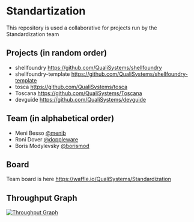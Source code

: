 # Standartization
This repository is used a collaborative for projects run by the Standardization team

## Projects (in random order)
* shellfoundry <https://github.com/QualiSystems/shellfoundry>
* shellfoundry-template <https://github.com/QualiSystems/shellfoundry-template>
* tosca <https://github.com/QualiSystems/tosca>
* Toscana <https://github.com/QualiSystems/Toscana>
* devguide <https://github.com/QualiSystems/devguide>
 
## Team (in alphabetical order)
* Meni Besso [@menib](https://github.com/menib)
* Roni Dover [@doppleware](https://github.com/doppleware)
* Boris Modylevsky [@borismod](https://github.com/borismod)
 
## Board
Team board is here <https://waffle.io/QualiSystems/Standardization>

## Throughput Graph
[![Throughput Graph](https://graphs.waffle.io/QualiSystems/Standardization/throughput.svg)](https://waffle.io/QualiSystems/Standardization/metrics/throughput) 

 
